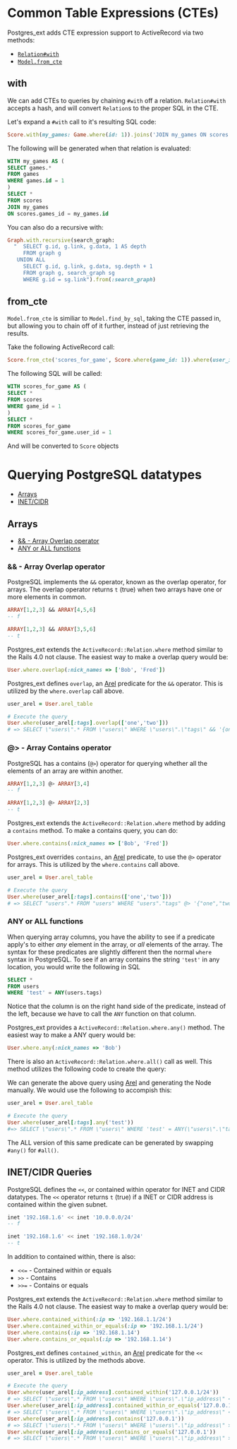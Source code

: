 # Common Table Expressions (CTEs)

Postgres\_ext adds CTE expression support to ActiveRecord via two
methods:

  * [`Relation#with`](#with)
  * [`Model.from_cte`](#from_cte)

## with

We can add CTEs to queries by chaining `#with` off a relation.
`Relation#with` accepts a hash, and will convert `Relation`s to the
proper SQL in the CTE.

Let's expand a `#with` call to it's resulting SQL code:

```ruby
Score.with(my_games: Game.where(id: 1)).joins('JOIN my_games ON scores.game_id = my_games.id')
```

The following will be generated when that relation is evaluated:

```SQL
WITH my_games AS (
SELECT games.*
FROM games
WHERE games.id = 1
)
SELECT *
FROM scores
JOIN my_games
ON scores.games_id = my_games.id
```

You can also do a recursive with:

```ruby
Graph.with.recursive(search_graph:
  "  SELECT g.id, g.link, g.data, 1 AS depth
     FROM graph g
   UNION ALL
     SELECT g.id, g.link, g.data, sg.depth + 1
     FROM graph g, search_graph sg
     WHERE g.id = sg.link").from(:search_graph)
```

## from\_cte

`Model.from_cte` is similiar to `Model.find_by_sql`, taking the CTE
passed in, but allowing you to chain off of it further, instead of just
retrieving the results.

Take the following ActiveRecord call:

```ruby
Score.from_cte('scores_for_game', Score.where(game_id: 1)).where(user_id: 1)
```

The following SQL will be called:

```SQL
WITH scores_for_game AS (
SELECT *
FROM scores
WHERE game_id = 1
)
SELECT *
FROM scores_for_game
WHERE scores_for_game.user_id = 1
```

And will be converted to `Score` objects

# Querying PostgreSQL datatypes

  * [Arrays](#arrays)
  * [INET/CIDR](#inetcidr-queries)

## Arrays

  * [&& - Array Overlap operator](#---array-overlap-operator)
  * [ANY or ALL functions](#any-or-all-functions)

### && - Array Overlap operator

PostgreSQL implements the `&&` operator, known as the overlap operator,
for arrays. The overlap operator returns `t` (true) when two arrays have
one or more elements in common.

```sql
ARRAY[1,2,3] && ARRAY[4,5,6]
-- f

ARRAY[1,2,3] && ARRAY[3,5,6]
-- t
```

Postgres\_ext extends the `ActiveRecord::Relation.where` method similar
to the Rails 4.0 not clause. The easiest way to make a overlap query
would be:

```ruby
User.where.overlap(:nick_names => ['Bob', 'Fred'])
``` 

Postgres\_ext defines `overlap`, an [Arel](https://github.com/rails/arel)
predicate for the `&&` operator. This is utilized by the `where.overlap`
call above.

```ruby
user_arel = User.arel_table

# Execute the query
User.where(user_arel[:tags].overlap(['one','two']))
# => SELECT \"users\".* FROM \"users\" WHERE \"users\".\"tags\" && '{one,two}'
```

### @> - Array Contains operator

PostgreSQL has a contains (`@>`) operator for querying whether all the
elements of an array are within another.

```sql
ARRAY[1,2,3] @> ARRAY[3,4]
-- f

ARRAY[1,2,3] @> ARRAY[2,3]
-- t
```

Postgres\_ext extends the `ActiveRecord::Relation.where` method by
adding a `contains` method. To make a contains query, you can do:

```ruby
User.where.contains(:nick_names => ['Bob', 'Fred'])
```

Postgres\_ext overrides `contains`, an [Arel](https://github.com/rails/arel)
predicate, to use the `@>` operator for arrays. This is utilized by the
`where.contains` call above.

```ruby
user_arel = User.arel_table

# Execute the query
User.where(user_arel[:tags].contains(['one','two']))
# => SELECT "users".* FROM "users" WHERE "users"."tags" @> '{"one","two"}'
```

### ANY or ALL functions

When querying array columns, you have the ability to see if a predicate
apply's to either *any* element in the array, or *all* elements of the
array. The syntax for these predicates are slightly different then the
normal `where` syntax in PostgreSQL. To see if an array contains the
string `'test'` in any location, you would write the following in SQL

```sql
SELECT *
FROM users
WHERE 'test' = ANY(users.tags)
```

Notice that the column is on the right hand side of the predicate,
instead of the left, because we have to call the `ANY` function on that
column.

Postgres\_ext provides a `ActiveRecord::Relation.where.any()` method. The
easiest way to make a ANY query would be:

```ruby
User.where.any(:nick_names => 'Bob')
``` 

There is also an `ActiveRecord::Relation.where.all()` call as well. This
method utilizes the following code to create the query:

We can generate the above query using [Arel](https://github.com/rails/arel)
and generating the Node manually. We would use the following to
accompish this:

```ruby
user_arel = User.arel_table

# Execute the query
User.where(user_arel[:tags].any('test'))
#=> SELECT \"users\".* FROM \"users\" WHERE 'test' = ANY(\"users\".\"tags\")
```

The ALL version of this same predicate can be generated by swapping
`#any()` for `#all()`.

## INET/CIDR Queries

PostgreSQL defines the `<<`, or contained within operator for INET and
CIDR datatypes. The `<<` operator returns `t` (true) if a INET or CIDR
address is contained within the given subnet. 

```sql
inet '192.168.1.6' << inet '10.0.0.0/24'
-- f

inet '192.168.1.6' << inet '192.168.1.0/24'
-- t
```

In addition to contained within, there is also:

 * `<<=` - Contained within or equals
 * `>>` - Contains
 * `>>=` - Contains or equals

Postgres\_ext extends the `ActiveRecord::Relation.where` method similar
to the Rails 4.0 not clause. The easiest way to make a overlap query
would be:

```ruby
User.where.contained_within(:ip => '192.168.1.1/24')
User.where.contained_within_or_equals(:ip => '192.168.1.1/24')
User.where.contains(:ip => '192.168.1.14')
User.where.contains_or_equals(:ip => '192.168.1.14')
``` 

Postgres\_ext defines `contained_within`, an [Arel](https://github.com/rails/arel)
predicate for the `<<` operator.  This is utilized by the
methods above.

```ruby
user_arel = User.arel_table

# Execute the query
User.where(user_arel[:ip_address].contained_within('127.0.0.1/24'))
# => SELECT \"users\".* FROM \"users\" WHERE \"users\".\"ip_address\" << '127.0.0.1/24'
User.where(user_arel[:ip_address].contained_within_or_equals('127.0.0.1/24'))
# => SELECT \"users\".* FROM \"users\" WHERE \"users\".\"ip_address\" <<= '127.0.0.1/24'
User.where(user_arel[:ip_address].contains('127.0.0.1'))
# => SELECT \"users\".* FROM \"users\" WHERE \"users\".\"ip_address\" >> '127.0.0.1'
User.where(user_arel[:ip_address].contains_or_equals('127.0.0.1'))
# => SELECT \"users\".* FROM \"users\" WHERE \"users\".\"ip_address\" >>= '127.0.0.1'
```
